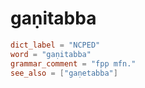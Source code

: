 # gaṇitabba

``` toml
dict_label = "NCPED"
word = "gaṇitabba"
grammar_comment = "fpp mfn."
see_also = ["gaṇetabba"]
```

